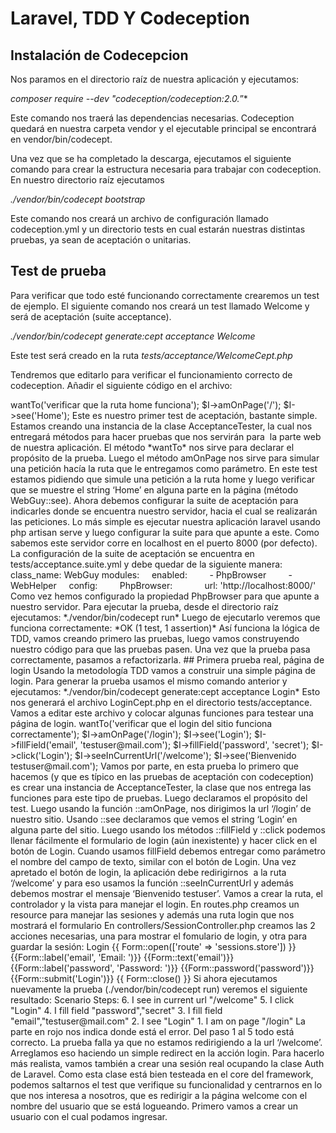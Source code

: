 Laravel, TDD Y Codeception
=================

## Instalación de Codecepcion

Nos paramos en el directorio raíz de nuestra aplicación y ejecutamos:

*composer require --dev "codeception/codeception:2.0.*”*

Este comando nos traerá las dependencias necesarias. Codeception quedará en nuestra carpeta vendor y el ejecutable principal se encontrará en vendor/bin/codecept.

Una vez que se ha completado la descarga, ejecutamos el siguiente comando para crear la estructura necesaria para trabajar con codeception. En nuestro directorio raíz ejecutamos

*./vendor/bin/codecept bootstrap*

Este comando nos creará un archivo de configuración llamado codeception.yml y un directorio tests en cual estarán nuestras distintas pruebas, ya sean de aceptación o unitarias.

## Test de prueba

Para verificar que todo esté funcionando correctamente crearemos un test de ejemplo. El siguiente comando nos creará un test llamado Welcome y será de aceptación (suite acceptance).

*./vendor/bin/codecept generate:cept acceptance Welcome*

Este test será creado en la ruta *tests/acceptance/WelcomeCept.php*

Tendremos que editarlo para verificar el funcionamiento correcto de codeception. Añadir el siguiente código en el archivo:

<?php
$I = new WebGuy($scenario);
$I->wantTo('verificar que la ruta home funciona');
$I->amOnPage('/');
$I->see('Home');

Este es nuestro primer test de aceptación, bastante simple. Estamos creando una instancia de la clase AcceptanceTester, la cual nos entregará métodos para hacer pruebas que nos servirán para  la parte web de nuestra aplicación. El método *wantTo* nos sirve para declarar el propósito de la prueba. Luego el método amOnPage nos sirve para simular una petición hacía la ruta que le entregamos como parámetro. En este test estamos pidiendo que simule una petición a la ruta home y luego verificar que se muestre el string ‘Home’ en alguna parte en la página (método WebGuy::see).

Ahora debemos configurar la suite de aceptación para indicarles donde se encuentra nuestro servidor, hacia el cual se realizarán las peticiones. Lo más simple es ejecutar nuestra aplicación laravel usando php artisan serve y luego configurar la suite para que apunte a este. Como sabemos este servidor corre en localhost en el puerto 8000 (por defecto). La configuración de la suite de aceptación se encuentra en tests/acceptance.suite.yml y debe quedar de la siguiente manera:

class_name: WebGuy
modules:
    enabled:
        - PhpBrowser
        - WebHelper
    config:
        PhpBrowser:
            url: 'http://localhost:8000/'

Como vez hemos configurado la propiedad PhpBrowser para que apunte a nuestro servidor. Para ejecutar la prueba, desde el directorio raíz ejecutamos:

*./vendor/bin/codecept run*

Luego de ejecutarlo veremos que funciona correctamente:

*OK (1 test, 1 assertion)*

Así funciona la lógica de TDD, vamos creando primero las pruebas, luego vamos construyendo nuestro código para que las pruebas pasen. Una vez que la prueba pasa correctamente, pasamos a refactorizarla.

## Primera prueba real, página de login

Usando la metodología TDD vamos a construir una simple página de login. Para generar la prueba usamos el mismo comando anterior y ejecutamos:

*./vendor/bin/codecept generate:cept acceptance Login*

Esto nos generará el archivo LoginCept.php en el directorio tests/acceptance.
Vamos a editar este archivo y colocar algunas funciones para testear una página de login.

<?php
 $I = new AcceptanceTester($scenario);
 $I->wantTo('verificar que el login del sitio funciona correctamente');
 $I->amOnPage('/login');
 $I->see('Login');
 $I->fillField('email', 'testuser@mail.com');
 $I->fillField('password', 'secret');
 $I->click('Login');
 $I->seeInCurrentUrl('/welcome');
 $I->see('Bienvenido testuser@mail.com');

Vamos por parte, en esta prueba lo primero que hacemos (y que es típico en las pruebas de aceptación con codeception) es crear una instancia de AcceptanceTester, la clase que nos entrega las funciones para este tipo de pruebas. Luego declaramos el propósito del test. Luego usando la función ::amOnPage, nos dirigimos la url ‘/login’ de nuestro sitio. Usando ::see declaramos que vemos el string ‘Login’ en alguna parte del sitio. Luego usando los métodos ::fillField y ::click podemos llenar fácilmente el formulario de login (aún inexistente) y hacer click en el botón de Login. Cuando usamos fillField debemos entregar como parámetro el nombre del campo de texto, similar con el botón de Login.

Una vez apretado el botón de login, la aplicación debe redirigirnos  a la ruta ‘/welcome’ y para eso usamos la función ::seeInCurrentUrl y además debemos mostrar el mensaje ‘Bienvenido testuser’.

Vamos a crear la ruta, el controlador y la vista para manejar el login.

En routes.php creamos un resource para manejar las sesiones y además una ruta login que nos mostrará el formulario

En controllers/SessionController.php creamos las 2 acciones necesarias, una para mostrar el fomulario de login, y otra para guardar la sesión:

<?php

class SessionsController extends BaseController{

	 public function create()
	 {
	 	//muestra el form de login
	 	return View::make('login');
	 }

	public function store()
	 {
	 	//crea la sessión
	 }
 }

En views/login.blade.php creamos un formulario simple que envíe la información a la ruta store del controlador de sesiones y que además muestre un string que diga ‘Login':

<h1>Login</h1>
	 {{ Form::open(['route' => 'sessions.store']) }}
		 {{Form::label('email', 'Email: ')}}
		 {{Form::text('email')}} </br>
		 {{Form::label('password', 'Password: ')}}
		 {{Form::password('password')}}</br>
		 {{Form::submit('Login')}}
	{{ Form::close() }}

Si ahora ejecutamos nuevamente la prueba (./vendor/bin/codecept run) veremos el siguiente resultado:

Scenario Steps:
6. I see in current url "/welcome"
5. I click "Login"
4. I fill field "password","secret"
3. I fill field "email","testuser@mail.com"
2. I see "Login"
1. I am on page "/login"

La parte en rojo nos indica donde está el error. Del paso 1 al 5 todo está correcto. La prueba falla ya que no estamos redirigiendo a la url ‘/welcome’. Arreglamos eso haciendo un simple redirect en la acción login. Para hacerlo más realista, vamos también a crear una sesión real ocupando la clase Auth de Laravel. Como esta clase está bien testeada en el core del framework, podemos saltarnos el test que verifique su funcionalidad y centrarnos en lo que nos interesa a nosotros, que es redirigir a la página welcome con el nombre del usuario que se está logueando.

Primero vamos a crear un usuario con el cual podamos ingresar.



